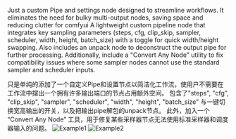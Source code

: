 Just a custom Pipe and settings node designed to streamline workflows. It eliminates the need for bulky multi-output nodes, saving space and reducing clutter for comfyui
A lightweight custom pipeline node that integrates key sampling parameters (steps, cfg, clip_skip, sampler, scheduler, width, height, batch_size) with a toggle for quick width/height swapping. Also includes an unpack node to deconstruct the output pipe for further processing.
Additionally, include a "Convert Any Node" utility to fix compatibility issues where some sampler nodes cannot use the standard sampler and scheduler inputs.

只是单纯的添加了一个自定义Pipe和设置节点以简洁化工作流，使用户不需要在工作流中摆出一个拥有许多输出端口的节点占用额外空间。
包含了"steps", "cfg", "clip_skip", "sampler", "scheduler", "width", "height", "batch_size" 与一键切换宽高输出的开关，以及把输出pipe解包的unpack节点。
此外，加入一个 “Convert Any Node” 工具，用于修复某些采样器节点无法使用标准采样器和调度器输入的问题。
![Example1](https://github.com/user-attachments/assets/24945acb-39b2-41c0-9855-757c9cfd15f5)
![Example2](https://github.com/user-attachments/assets/0d2c8237-2747-409d-8914-ab78200cd498)
